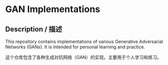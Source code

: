 # GAN Implementations

## Description / 描述

This repository contains implementations of various Generative Adversarial Networks (GANs). It is intended for personal learning and practice.

这个仓库包含了各种生成对抗网络（GAN）的实现。主要用于个人学习和练习。
